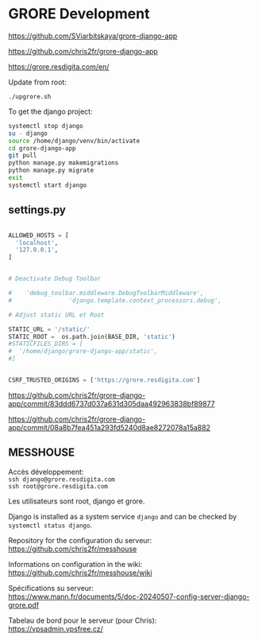 # GRORE Development

https://github.com/SViarbitskaya/grore-django-app

https://github.com/chris2fr/grore-django-app

https://grore.resdigita.com/en/

Update from root: 

`./upgrore.sh`

To get the django project:

```bash
systemctl stop django
su - django
source /home/django/venv/bin/activate
cd grore-django-app
git pull
python manage.py makemigrations
python manage.py migrate
exit 
systemctl start django
```

## settings.py

```python

ALLOWED_HOSTS = [
  'localhost',
  '127.0.0.1',
]


# Deactivate Debug Toolbar

#    'debug_toolbar.middleware.DebugToolbarMiddleware',
#                'django.template.context_processors.debug',

# Adjust static URL et Root

STATIC_URL = '/static/'
STATIC_ROOT =  os.path.join(BASE_DIR, 'static')
#STATICFILES_DIRS = [
#  '/home/django/grore-django-app/static',
#]


CSRF_TRUSTED_ORIGINS = ['https://grore.resdigita.com']
```

https://github.com/chris2fr/grore-django-app/commit/83ddd6737d037a631d305daa492963838bf89877

https://github.com/chris2fr/grore-django-app/commit/08a8b7fea451a293fd5240d8ae8272078a15a882

## MESSHOUSE

Accès développement:  
`ssh django@grore.resdigita.com`  
`ssh root@grore.resdigita.com`



Les utilisateurs sont root, django et grore. 

Django is installed as a system service `django` and can be checked by `systemctl status django`.

Repository for the configuration du serveur:  
https://github.com/chris2fr/messhouse

Informations on configuration in the wiki:  
https://github.com/chris2fr/messhouse/wiki

Spécifications su serveur:  
https://www.mann.fr/documents/5/doc-20240507-config-server-django-grore.pdf

Tabelau de bord pour le serveur (pour Chris):  
https://vpsadmin.vpsfree.cz/

